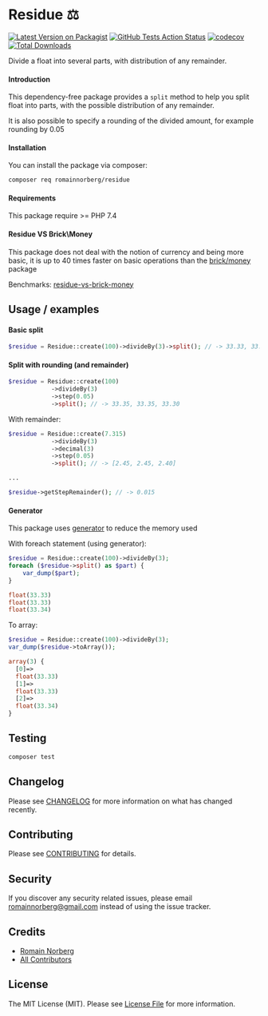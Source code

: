 # Residue ⚖️

<p class="rich-diff-level-zero" align="left">
        <a href="https://packagist.org/packages/romainnorberg/residue" rel="nofollow" class="rich-diff-level-one"><img src="https://img.shields.io/packagist/v/romainnorberg/residue.svg?style=flat-square" alt="Latest Version on Packagist" style="max-width:100%;"></a>
        <a href="https://github.com/romainnorberg/residue/actions?query=workflow%3Arun-tests+branch%3Amaster" class="rich-diff-level-one"><img src="https://img.shields.io/github/workflow/status/romainnorberg/residue/run-tests?label=tests" alt="GitHub Tests Action Status" style="max-width:100%;"></a>
    <a href="https://codecov.io/gh/romainnorberg/residue" rel="nofollow" class="rich-diff-level-one"><img src="https://codecov.io/gh/romainnorberg/residue/branch/master/graph/badge.svg" alt="codecov" style="max-width:100%;"></a>
    <a href="https://packagist.org/packages/romainnorberg/residue/stats" rel="nofollow" class="rich-diff-level-one"><img src="https://img.shields.io/packagist/dt/romainnorberg/residue.svg?style=flat-square" alt="Total Downloads" style="max-width:100%;"></a></p>

Divide a float into several parts, with distribution of any remainder.

#### Introduction

This dependency-free package provides a `split` method to help you split float into parts, with the possible distribution of any remainder.

It is also possible to specify a rounding of the divided amount, for example rounding by 0.05

#### Installation

You can install the package via composer:

```bash
composer req romainnorberg/residue
```

#### Requirements

This package require >= PHP 7.4

#### Residue VS Brick\Money

This package does not deal with the notion of currency and being more basic, it is up to 40 times faster on basic operations than the [brick/money](https://github.com/brick/money) package

Benchmarks: [residue-vs-brick-money](https://github.com/romainnorberg/residue-vs-brick-money)

## Usage / examples

#### Basic split

```php
$residue = Residue::create(100)->divideBy(3)->split(); // -> 33.33, 33.33, 33.34
```

#### Split with rounding (and remainder)

```php
$residue = Residue::create(100)
            ->divideBy(3)
            ->step(0.05)
            ->split(); // -> 33.35, 33.35, 33.30
```

With remainder:
```php
$residue = Residue::create(7.315)
            ->divideBy(3)
            ->decimal(3)
            ->step(0.05)
            ->split(); // -> [2.45, 2.45, 2.40]

...

$residue->getStepRemainder(); // -> 0.015
```

#### Generator

This package uses [generator](https://www.php.net/manual/en/language.generators.syntax.php) to reduce the memory used

With foreach statement (using generator):
```php
$residue = Residue::create(100)->divideBy(3);
foreach ($residue->split() as $part) {
    var_dump($part);
}

float(33.33)
float(33.33)
float(33.34)
```

To array:
```php
$residue = Residue::create(100)->divideBy(3);
var_dump($residue->toArray());

array(3) {
  [0]=>
  float(33.33)
  [1]=>
  float(33.33)
  [2]=>
  float(33.34)
}
```

## Testing

``` bash
composer test
```

## Changelog

Please see [CHANGELOG](CHANGELOG.md) for more information on what has changed recently.

## Contributing

Please see [CONTRIBUTING](CONTRIBUTING.md) for details.

## Security

If you discover any security related issues, please email romainnorberg@gmail.com instead of using the issue tracker.

## Credits

- [Romain Norberg](https://github.com/romainnorberg)
- [All Contributors](../../contributors)

## License

The MIT License (MIT). Please see [License File](LICENSE) for more information.
